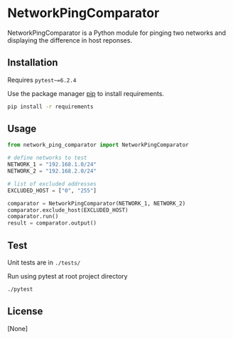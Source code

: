 # NetworkPingComparator

NetworkPingComparator is a Python module for pinging two networks and displaying the difference in host reponses.

## Installation
Requires ```pytest~=6.2.4```

Use the package manager [pip](https://pip.pypa.io/en/stable/) to install requirements.

```bash
pip install -r requirements
```

## Usage

```python
from network_ping_comparator import NetworkPingComparator

# define networks to test
NETWORK_1 = "192.168.1.0/24"
NETWORK_2 = "192.168.2.0/24"

# list of excluded addresses
EXCLUDED_HOST = ["0", "255"]

comparator = NetworkPingComparator(NETWORK_1, NETWORK_2)
comparator.exclude_host(EXCLUDED_HOST)
comparator.run()
result = comparator.output()
```

## Test

Unit tests are in ```./tests/```

Run using pytest at root project directory
```bash
./pytest
```

## License
[None]
